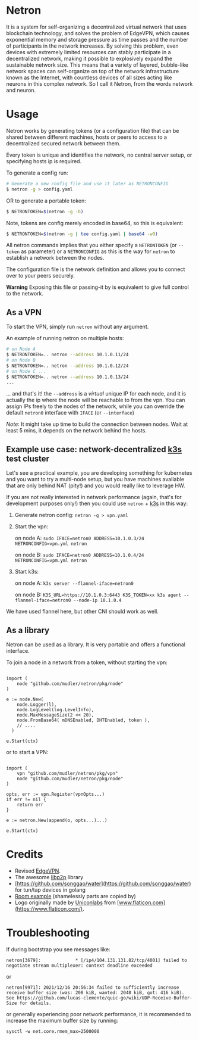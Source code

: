 # Netron
It is a system for self-organizing a decentralized virtual network that uses blockchain technology, and solves the problem of EdgeVPN, which causes exponential memory and storage pressure as time passes and the number of participants in the network increases. By solving this problem, even devices with extremely limited resources can stably participate in a decentralized network, making it possible to explosively expand the sustainable network size. This means that a variety of layered, bubble-like network spaces can self-organize on top of the network infrastructure known as the Internet, with countless devices of all sizes acting like neurons in this complex network. So I call it Netron, from the words network and neuron.

# Usage

Netron works by generating tokens (or a configuration file) that can be shared between different machines, hosts or peers to access to a decentralized secured network between them.

Every token is unique and identifies the network,  no central server setup, or specifying hosts ip is required.

To generate a config run:

```bash
# Generate a new config file and use it later as NETRONCONFIG
$ netron -g > config.yaml
```

OR to generate a portable token:

```bash
$ NETRONTOKEN=$(netron -g -b)
```

Note, tokens are config merely encoded in base64, so this is equivalent:

```bash
$ NETRONTOKEN=$(netron -g | tee config.yaml | base64 -w0)
```

All netron commands implies that you either specify a `NETRONTOKEN` (or `--token` as parameter) or a `NETRONCONFIG` as this is the way for `netron` to establish a network between the nodes.

The configuration file is the network definition and allows you to connect over to your peers securely.

**Warning** Exposing this file or passing-it by is equivalent to give full control to the network.

## As a VPN

To start the VPN, simply run `netron` without any argument.

An example of running netron on multiple hosts:

```bash
# on Node A
$ NETRONTOKEN=.. netron --address 10.1.0.11/24
# on Node B
$ NETRONTOKEN=.. netron --address 10.1.0.12/24
# on Node C ...
$ NETRONTOKEN=.. netron --address 10.1.0.13/24
...
```

... and that's it! the `--address` is a _virtual_ unique IP for each node, and it is actually the ip where the node will be reachable to from the vpn. You can assign IPs freely to the nodes of the network, while you can override the default `netron0` interface with `IFACE` (or `--interface`)

*Note*: It might take up time to build the connection between nodes. Wait at least 5 mins, it depends on the network behind the hosts.

## Example use case: network-decentralized [k3s](https://github.com/k3s-io/k3s) test cluster

Let's see a practical example, you are developing something for kubernetes and you want to try a multi-node setup, but you have machines available that are only behind NAT (pity!) and you would really like to leverage HW.

If you are not really interested in network performance (again, that's for development purposes only!) then you could use `netron` + [k3s](https://github.com/k3s-io/k3s) in this way:

1) Generate netron config: `netron -g > vpn.yaml`
2) Start the vpn:

   on node A: `sudo IFACE=netron0 ADDRESS=10.1.0.3/24 NETRONCONFIG=vpn.yml netron`

   on node B: `sudo IFACE=netron0 ADDRESS=10.1.0.4/24 NETRONCONFIG=vpm.yml netron`
3) Start k3s:

   on node A: `k3s server --flannel-iface=netron0`

   on node B: `K3S_URL=https://10.1.0.3:6443 K3S_TOKEN=xx k3s agent --flannel-iface=netron0 --node-ip 10.1.0.4`

We have used flannel here, but other CNI should work as well.


## As a library

Netron can be used as a library. It is very portable and offers a functional interface.

To join a node in a network from a token, without starting the vpn:

```golang

import (
    node "github.com/mudler/netron/pkg/node"
)

e := node.New(
    node.Logger(l),
    node.LogLevel(log.LevelInfo),
    node.MaxMessageSize(2 << 20),
    node.FromBase64( mDNSEnabled, DHTEnabled, token ),
    // ....
  )

e.Start(ctx)

```

or to start a VPN:

```golang

import (
    vpn "github.com/mudler/netron/pkg/vpn"
    node "github.com/mudler/netron/pkg/node"
)

opts, err := vpn.Register(vpnOpts...)
if err != nil {
	return err
}

e := netron.New(append(o, opts...)...)

e.Start(ctx)
```

# Credits

- Revised [EdgeVPN](https://github.com/mudler/edgevpn/tree/master).
- The awesome [libp2p](https://github.com/libp2p) library
- [https://github.com/songgao/water](https://github.com/songgao/water) for tun/tap devices in golang
- [Room example](https://github.com/libp2p/go-libp2p/tree/master/examples/chat-with-rendezvous) (shamelessly parts are copied by)
- Logo originally made by [Uniconlabs](https://www.flaticon.com/authors/uniconlabs) from [www.flaticon.com](https://www.flaticon.com/).

# Troubleshooting

If during bootstrap you see messages like:

```
netron[3679]:             * [/ip4/104.131.131.82/tcp/4001] failed to negotiate stream multiplexer: context deadline exceeded
```

or

```
netron[9971]: 2021/12/16 20:56:34 failed to sufficiently increase receive buffer size (was: 208 kiB, wanted: 2048 kiB, got: 416 kiB). See https://github.com/lucas-clemente/quic-go/wiki/UDP-Receive-Buffer-Size for details.
```

or generally experiencing poor network performance, it is recommended to increase the maximum buffer size by running:

```
sysctl -w net.core.rmem_max=2500000
```
